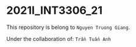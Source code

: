 # 2021I_INT3306_21

This repository is belong to ```Nguyen Truong Giang```.

Under the collaboration of: ```Trần Tuấn Anh```
